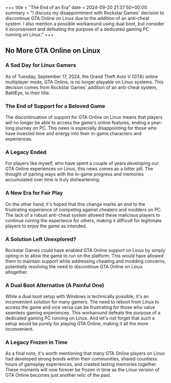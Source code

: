 +++
title = "The End of an Era"
date = 2024-09-20 21:37:50+00:00
summary = "I discuss my disappointment with Rockstar Games' decision to discontinue GTA Online on Linux due to the addition of an anti-cheat system. I also mention a possible workaround using dual boot, but consider it inconvenient and defeating the purpose of a dedicated gaming PC running on Linux."
+++
## No More GTA Online on Linux

### A Sad Day for Linux Gamers

As of Tuesday, September 17, 2024, the Grand Theft Auto V (GTA) online multiplayer mode, GTA Online, is no longer playable on Linux systems. This decision comes from Rockstar Games' addition of an anti-cheat system, BattlEye, to their title.

### The End of Support for a Beloved Game

The discontinuation of support for GTA Online on Linux means that players will no longer be able to access the game's online features, ending a year-long journey on PC. This news is especially disappointing for those who have invested time and energy into their in-game characters and experiences.

### A Legacy Ended

For players like myself, who have spent a couple of years developing our GTA Online experiences on Linux, this news comes as a bitter pill. The thought of parting ways with the in-game progress and memories accumulated over time is truly disheartening.

### A New Era for Fair Play

On the other hand, it's hoped that this change marks an end to the frustrating experience of competing against cheaters and modders on PC. The lack of a robust anti-cheat system allowed these malicious players to continue ruining the experience for others, making it difficult for legitimate players to enjoy the game as intended.

### A Solution Left Unexplored?

Rockstar Games could have enabled GTA Online support on Linux by simply opting in to allow the game to run on the platform. This would have allowed them to maintain support while addressing cheating and modding concerns, potentially resolving the need to discontinue GTA Online on Linux altogether.

### A Dual Boot Alternative (A Painful One)

While a dual boot setup with Windows is technically possible, it's an inconvenient solution for many gamers. The need to reboot from Linux to access the game and vice versa can be frustrating for those who value seamless gaming experiences. This workaround defeats the purpose of a dedicated gaming PC running on Linux. And let's not forget that such a setup would be purely for playing GTA Online, making it all the more inconvenient.

### A Legacy Frozen in Time

As a final note, it's worth mentioning that many GTA Online players on Linux had developed strong bonds within their communities, shared countless hours of gameplay experiences, and created lasting memories together. These moments will now forever be frozen in time as the Linux version of GTA Online becomes just another relic of the past.
